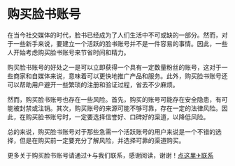 # 购买脸书账号

在当今社交媒体的时代，脸书已经成为了人们生活中不可或缺的一部分。然而，对于一些新手来说，要建立一个活跃的脸书账号并不是一件容易的事情。因此，一些人开始考虑购买脸书账号来节省时间和精力。

购买脸书账号的好处之一是可以立即获得一个具有一定数量粉丝的账号，这对于一些商家和自媒体来说，意味着可以更快地推广产品和服务。此外，购买脸书账号还可以帮助用户避开一些繁琐的注册和验证过程，省去不少麻烦。

然而，购买脸书账号也存在一些风险。首先，购买的账号可能存在安全隐患，有可能被封禁或注销。其次，购买账号的来源可能不够可靠，存在一定的法律风险。因此，在购买脸书账号时，一定要选择信誉好、口碑好的渠道，以降低风险。

总的来说，购买脸书账号对于那些急需一个活跃账号的用户来说是一个不错的选择，但是在购买前一定要充分了解风险，并选择可靠的渠道购买。

更多关于购买脸书账号请通过✈与我们联系，感谢阅读，谢谢！[点这里✈联系](https://gg.k02.cc)